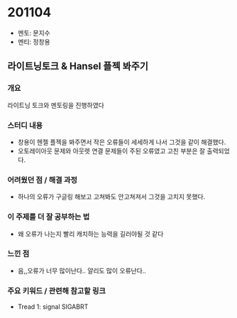 # 201104

- 멘토: 문지수
- 멘티: 정창용

## 라이트닝토크 & Hansel 플젝 봐주기 

### 개요

라이트닝 토크와 멘토링을 진행하였다

### 스터디 내용

- 창용이 헨젤 플젝을 봐주면서 작은 오류들이 세세하게 나서 그것을 같이 해결했다.
- 오토레이아웃 문제와 아웃렛 연결 문제들이 주된 오류였고 고친 부분은 잘 출력되었다.

### 어려웠던 점 / 해결 과정

- 하나의 오류가 구글링 해보고 고쳐봐도 안고쳐져서 그것을 고치지 못했다.

### 이 주제를 더 잘 공부하는 법

- 왜 오류가 나는지 빨리 캐치하는 능력을 길러야될 것 같다

### 느낀 점

- 음,,오류가 너무 많이난다.. 얄리도 많이 오류난다..

### 주요 키워드 / 관련해 참고할 링크

- Tread 1: signal SIGABRT